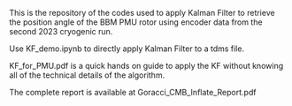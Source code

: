 This is the repository of the codes used to apply Kalman Filter to retrieve the position angle of the BBM PMU rotor using encoder data from the second 2023 cryogenic run.

Use KF_demo.ipynb to directly apply Kalman Filter to a tdms file.

KF_for_PMU.pdf is a quick hands on guide to apply the KF without knowing all of the technical details of the algorithm.

The complete report is available at Goracci_CMB_Inflate_Report.pdf
